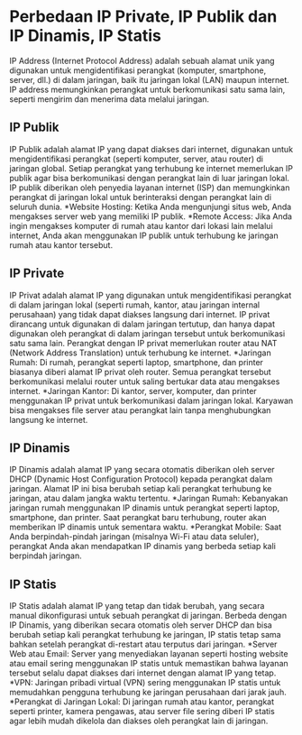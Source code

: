 # Perbedaan IP Private, IP Publik dan IP Dinamis, IP Statis
IP Address (Internet Protocol Address) adalah sebuah alamat unik yang digunakan untuk mengidentifikasi perangkat (komputer, smartphone, server, dll.) di dalam jaringan, baik itu jaringan lokal (LAN) maupun internet. IP address memungkinkan perangkat untuk berkomunikasi satu sama lain, seperti mengirim dan menerima data melalui jaringan.

## IP Publik
IP Publik adalah alamat IP yang dapat diakses dari internet, digunakan untuk mengidentifikasi perangkat (seperti komputer, server, atau router) di jaringan global. Setiap perangkat yang terhubung ke internet memerlukan IP publik agar bisa berkomunikasi dengan perangkat lain di luar jaringan lokal. IP publik diberikan oleh penyedia layanan internet (ISP) dan memungkinkan perangkat di jaringan lokal untuk berinteraksi dengan perangkat lain di seluruh dunia.
*Website Hosting: Ketika Anda mengunjungi situs web, Anda mengakses server web yang memiliki IP publik.
*Remote Access: Jika Anda ingin mengakses komputer di rumah atau kantor dari lokasi lain melalui internet, Anda akan menggunakan IP publik untuk terhubung ke jaringan rumah atau kantor tersebut.

## IP Private
IP Privat adalah alamat IP yang digunakan untuk mengidentifikasi perangkat di dalam jaringan lokal (seperti rumah, kantor, atau jaringan internal perusahaan) yang tidak dapat diakses langsung dari internet. IP privat dirancang untuk digunakan di dalam jaringan tertutup, dan hanya dapat digunakan oleh perangkat di dalam jaringan tersebut untuk berkomunikasi satu sama lain. Perangkat dengan IP privat memerlukan router atau NAT (Network Address Translation) untuk terhubung ke internet.
*Jaringan Rumah: Di rumah, perangkat seperti laptop, smartphone, dan printer biasanya diberi alamat IP privat oleh router. Semua perangkat tersebut berkomunikasi melalui router untuk saling bertukar data atau mengakses internet.
*Jaringan Kantor: Di kantor, server, komputer, dan printer menggunakan IP privat untuk berkomunikasi dalam jaringan lokal. Karyawan bisa mengakses file server atau perangkat lain tanpa menghubungkan langsung ke internet.

## IP Dinamis
IP Dinamis adalah alamat IP yang secara otomatis diberikan oleh server DHCP (Dynamic Host Configuration Protocol) kepada perangkat dalam jaringan. Alamat IP ini bisa berubah setiap kali perangkat terhubung ke jaringan, atau dalam jangka waktu tertentu.
*Jaringan Rumah: Kebanyakan jaringan rumah menggunakan IP dinamis untuk perangkat seperti laptop, smartphone, dan printer. Saat perangkat baru terhubung, router akan memberikan IP dinamis untuk sementara waktu.
*Perangkat Mobile: Saat Anda berpindah-pindah jaringan (misalnya Wi-Fi atau data seluler), perangkat Anda akan mendapatkan IP dinamis yang berbeda setiap kali berpindah jaringan.

## IP Statis
IP Statis adalah alamat IP yang tetap dan tidak berubah, yang secara manual dikonfigurasi untuk sebuah perangkat di jaringan. Berbeda dengan IP Dinamis, yang diberikan secara otomatis oleh server DHCP dan bisa berubah setiap kali perangkat terhubung ke jaringan, IP statis tetap sama bahkan setelah perangkat di-restart atau terputus dari jaringan.
*Server Web atau Email: Server yang menyediakan layanan seperti hosting website atau email sering menggunakan IP statis untuk memastikan bahwa layanan tersebut selalu dapat diakses dari internet dengan alamat IP yang tetap.
*VPN: Jaringan pribadi virtual (VPN) sering menggunakan IP statis untuk memudahkan pengguna terhubung ke jaringan perusahaan dari jarak jauh.
*Perangkat di Jaringan Lokal: Di jaringan rumah atau kantor, perangkat seperti printer, kamera pengawas, atau server file sering diberi IP statis agar lebih mudah dikelola dan diakses oleh perangkat lain di jaringan.

 




















